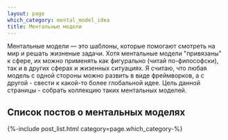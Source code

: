 ```yaml
---
layout: page
which_category: mental_model_idea
title: Ментальные модели
---
```


Ментальные модели — это шаблоны, которые помогают смотреть на мир и решать жизненые задачи. Хотя ментальные модели "привязаны" к сфере, их можно применять как фигурально (читай по-философски), так и в других сферах и жизенных ситуациях. Я считаю, что любая модель с одной стороны можно развить в виде фреймворков, а с другой - свести к какой-то более глобальной идее.
Цель данной страницы - собрать коллекцию таких ментальных моделей.

## Список постов о ментальных моделях

{%-include post_list.html category=page.which_category-%}
